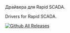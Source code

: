 Драйвера для Rapid SCADA.

Drivers  for Rapid SCADA.

[![Github All Releases](https://img.shields.io/github/downloads/JurasskPark/RapidScada_v6/total.svg)]()
